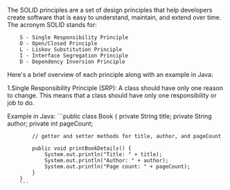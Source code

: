 The SOLID principles are a set of design principles that help developers create software that is easy to understand, maintain, and extend over time. The acronym SOLID stands for:

        S - Single Responsibility Principle
        O - Open/Closed Principle
        L - Liskov Substitution Principle
        I - Interface Segregation Principle
        D - Dependency Inversion Principle

Here's a brief overview of each principle along with an example in Java:

1.Single Responsibility Principle (SRP): 
A class should have only one reason to change. This means that a class should have only one responsibility or job to do.

Example in Java:
        ```public class Book {
            private String title;
            private String author;
            private int pageCount;
            
            // getter and setter methods for title, author, and pageCount
            
            public void printBookDetails() {
                System.out.println("Title: " + title);
                System.out.println("Author: " + author);
                System.out.println("Page count: " + pageCount);
            }
        }
        ```


